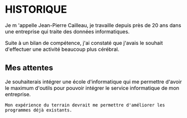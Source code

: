
<html>
<body style="color: black;
font-size: 12pt;">





<h1>HISTORIQUE</h1>
<p>
    Je m 'appelle Jean-Pierre Cailleau, je travaille depuis près de 20 ans dans une entreprise qui traite des données
    informatiques.
</p>
<p>
    Suite à un bilan de compétence, j'ai constaté que j'avais le souhait d'effectuer une activité beaucoup plus cérébral.
</p>


<h2>Mes attentes</h2>
<p>
    Je souhaiterais intégrer une école d'informatique qui me permettre d'avoir le maximum d'outils pour pouvoir intégrer
    le service informatique de mon entreprise.
    
    Mon expérience du terrain devrait me permettre d'améliorer les programmes déjà existants.
<p/>



    

